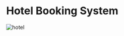 # Hotel Booking System

![hotel](https://github.com/rocky-hasan/Django_Hotel_BookingSystem/assets/98833210/190919ef-72bb-4914-9295-0482b15b3cb8)

